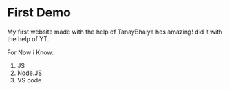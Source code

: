 # First Demo

My first website made with the help of TanayBhaiya hes amazing! 
did it with the help of YT.

For Now i Know:
1. JS
2. Node.JS
3. VS code
